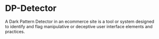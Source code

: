 # DP-Detector
A Dark Pattern Detector in an ecommerce site is a tool or system designed to identify and flag manipulative or deceptive user interface elements and practices. 
